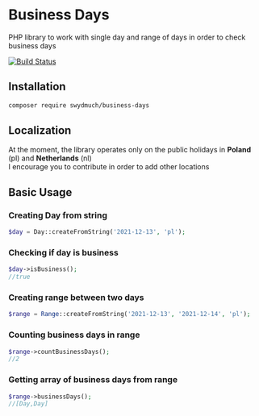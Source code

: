 # Business Days
PHP library to work with single day and range of days in order to check business days

[![Build Status](https://app.travis-ci.com/swydmuch/business-days.svg?branch=master)](https://app.travis-ci.com/swydmuch/business-days)

## Installation
```sh
composer require swydmuch/business-days
```

## Localization
At the moment, the library operates only on the public holidays in **Poland** (pl) and **Netherlands** (nl)    
I encourage you to contribute in order to add other locations

## Basic Usage
### Creating Day from string
```php
$day = Day::createFromString('2021-12-13', 'pl');
```

### Checking if day is business
```php
$day->isBusiness();
//true
```
### Creating range between two days
```php
$range = Range::createFromString('2021-12-13', '2021-12-14', 'pl');
```

### Counting business days in range
```php
$range->countBusinessDays();
//2
```

### Getting array of business days from range
```php
$range->businessDays();
//[Day,Day]
```